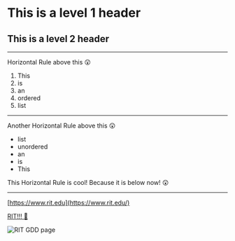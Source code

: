 # This is a level 1 header
## This is a level 2 header
---
Horizontal Rule above this 😲
1. This
2. is
3. an
4. ordered
5. list
---
Another Horizontal Rule above this 😲
- list
- unordered
- an
- is
- This

This Horizontal Rule is cool! Because it is below now! 😲

---

[https://www.rit.edu](https://www.rit.edu/)

[RIT!!! 🐯](https://www.rit.edu/)

![RIT GDD page](https://cdn.rit.edu/images/program/2024-09/Game-Design-and-Development-BS-1200x675.jpg)
